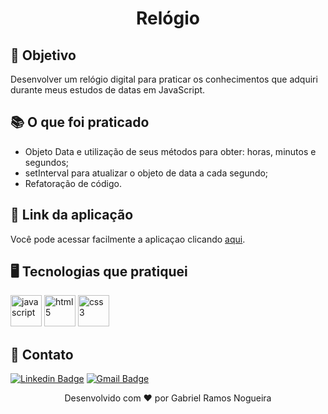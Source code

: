 <h1 align="center">Relógio</h1>

## 🎯 Objetivo
Desenvolver um relógio digital para praticar os conhecimentos que adquiri durante meus estudos de datas em JavaScript. 

## 📚 O que foi praticado
- Objeto Data e utilização de seus métodos para obter: horas, minutos e segundos;
- setInterval para atualizar o objeto de data a cada segundo;
- Refatoração de código.


## 🔗 Link da aplicação
Você pode acessar facilmente a aplicaçao clicando [aqui](https://sou-gabriel.github.io/relogio-digital/).

## 🖥️ Tecnologias que pratiquei
<p>
  <img src="https://devicons.github.io/devicon/devicon.git/icons/javascript/javascript-original.svg" alt="javascript" width="50" height="50"/> 
  <img src="https://devicons.github.io/devicon/devicon.git/icons/html5/html5-original.svg" alt="html5" width="50" height="50"/>  
  <img src="https://devicons.github.io/devicon/devicon.git/icons/css3/css3-original.svg" alt="css3" width="50" height="50"/> 
</p>

## 📲 Contato
[![Linkedin Badge](https://img.shields.io/badge/-LinkedIn-blue?style=flat-square&logo=Linkedin&logoColor=white&link=https://www.linkedin.com/in/gabriel-ramos-586656179/)](https://www.linkedin.com/in/gabriel-ramos-586656179/)
[![Gmail Badge](https://img.shields.io/badge/-Gmail-D14836?&style=flat-square&logo=Gmail&logoColor=white&link=mailto:dev.gabrielramos@gmail.com)](mailto:dev.gabrielramos@gmail.com)

<p align="center">Desenvolvido com ❤️ por Gabriel Ramos Nogueira</p>
